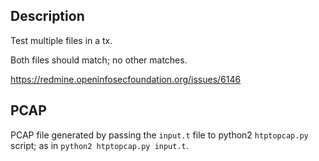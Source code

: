 ## Description
Test multiple files in a tx.

Both files should match; no other matches.

https://redmine.openinfosecfoundation.org/issues/6146

## PCAP
PCAP file generated by passing the `input.t` file to python2 `htptopcap.py` script; as in `python2 htptopcap.py input.t`.